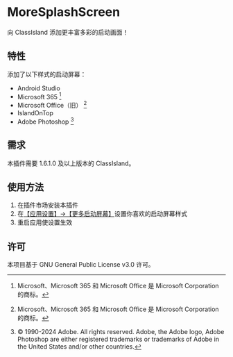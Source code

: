 
# MoreSplashScreen

向 ClassIsland 添加更丰富多彩的启动画面！

## 特性

添加了以下样式的启动屏幕：

- Android Studio
- Microsoft 365 [^1]
- Microsoft Office（旧） [^1]
- IslandOnTop
- Adobe Photoshop [^2]

[^1]: Microsoft、Microsoft 365 和 Microsoft Office 是 Microsoft Corporation 的商标。
[^2]: © 1990-2024 Adobe. All rights reserved. Adobe, the Adobe logo, Adobe Photoshop are either registered trademarks or trademarks of Adobe in the United States and/or other countries.

## 需求

本插件需要 1.6.1.0 及以上版本的 ClassIsland。

## 使用方法

1. 在插件市场安装本插件
2. 在[【应用设置】->【更多启动屏幕】](classisland://app/settings/dev.hellowrc.classisland.noMoreSplash.splashSettings)设置你喜欢的启动屏幕样式
3. 重启应用使设置生效

## 许可

本项目基于 GNU General Public License v3.0 许可。
